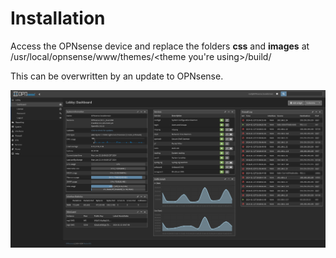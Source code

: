 # Installation

Access the OPNsense device and replace the folders **css** and **images** at /usr/local/opnsense/www/themes/<theme you're using>/build/

This can be overwritten by an update to OPNsense.


![Dashboard](https://raw.githubusercontent.com/dcquence/opnsense-recolor/main/dashboard.png)
